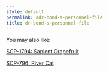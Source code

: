 ```yaml
---
style: default
permalink: Xdr-bond-s-personnel-file
title: dr-bond-s-personnel-file
---
```

You may also like:

[SCP-1794: Sapient Grapefruit](http://scp-wiki.net/scp-1794)

[SCP-796: River Cat](http://scp-wiki.net/scp-796)
